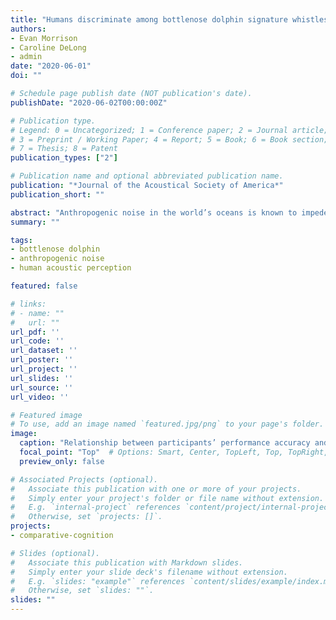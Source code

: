 ```yaml
---
title: "Humans discriminate among bottlenose dolphin signature whistles masked by noise: Investigating perceptual strategies for anthropogenic noise pollution"
authors:
- Evan Morrison
- Caroline DeLong
- admin
date: "2020-06-01"
doi: ""

# Schedule page publish date (NOT publication's date).
publishDate: "2020-06-02T00:00:00Z"

# Publication type.
# Legend: 0 = Uncategorized; 1 = Conference paper; 2 = Journal article;
# 3 = Preprint / Working Paper; 4 = Report; 5 = Book; 6 = Book section;
# 7 = Thesis; 8 = Patent
publication_types: ["2"]

# Publication name and optional abbreviated publication name.
publication: "*Journal of the Acoustical Society of America*"
publication_short: ""

abstract: "Anthropogenic noise in the world’s oceans is known to impede many species’ ability to perceive acoustic signals, but little research has addressed how this noise affects the perception of bioacoustic signals used for communication in marine mammals. Bottlenose dolphins (Tursiops truncatus) use signature whistles containing identification information. Past studies have used human participants to gain insight into dolphin perception, but most previous research investigated echolocation. In Experiment 1, human participants were tested on their ability to discriminate among signature whistles from three dolphins. Participants’ performance was nearly errorless. In Experiment 2, participants identified signature whistles masked by five different samples of boat noise utilizing different signal-to-noise ratios. Lower signal-to-noise ratio and proximity in frequency between the whistle and noise both significantly decreased performance. Like dolphins, human participants primarily identified whistles using frequency contour. Participants reported greater use of amplitude in noise-present vs. noise-absent trials, but otherwise did not vary cue usage. These findings can be used to generate hypotheses about dolphins’ performance and auditory cue use for future research. This study may provide insight into how specific characteristics of boat noise affect dolphin whistle perception and may have implications for conservation and regulations."
summary: ""

tags:
- bottlenose dolphin
- anthropogenic noise
- human acoustic perception

featured: false

# links:
# - name: ""
#   url: ""
url_pdf: ''
url_code: ''
url_dataset: ''
url_poster: ''
url_project: ''
url_slides: ''
url_source: ''
url_video: ''

# Featured image
# To use, add an image named `featured.jpg/png` to your page's folder.
image:
  caption: "Relationship between participants’ performance accuracy and boat noise frequency at different levels of signal and noise in Experiment 2. Chance performance was 33% accuracy. Gray bands denote 95% confidence regions."
  focal_point: "Top"  # Options: Smart, Center, TopLeft, Top, TopRight, Left, Right, BottomLeft, Bottom, BottomRight
  preview_only: false

# Associated Projects (optional).
#   Associate this publication with one or more of your projects.
#   Simply enter your project's folder or file name without extension.
#   E.g. `internal-project` references `content/project/internal-project/index.md`.
#   Otherwise, set `projects: []`.
projects:
- comparative-cognition

# Slides (optional).
#   Associate this publication with Markdown slides.
#   Simply enter your slide deck's filename without extension.
#   E.g. `slides: "example"` references `content/slides/example/index.md`.
#   Otherwise, set `slides: ""`.
slides: ""
---
```

